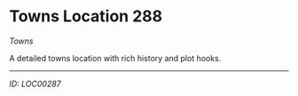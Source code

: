 # Towns Location 288

*Towns*

A detailed towns location with rich history and plot hooks.

---
*ID: LOC00287*